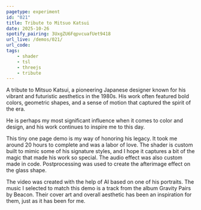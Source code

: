 ```yaml
---
pagetype: experiment
id: "021"
title: Tribute to Mitsuo Katsui
date: 2025-10-26
spotify_pairing: 3UxgZU6FqpvcuafUet9418
url_live: /demos/021/
url_code: 
tags: 
    - shader
    - tsl
    - threejs
    - tribute
---
```

A tribute to Mitsuo Katsui, a pioneering Japanese designer known for his vibrant and futuristic aesthetics in the 1980s. His work often featured bold colors, geometric shapes, and a sense of motion that captured the spirit of the era.

He is perhaps my most significant influence when it comes to color and design, and his work continues to inspire me to this day.

This tiny one page demo is my way of honoring his legacy. It took me around 20 hours to complete and was a labor of love. The shader is custom built to mimic some of his signature styles, and I hope it captures a bit of the magic that made his work so special. The audio effect was also custom made in code. Postprocessing was used to create the afterimage effect on the glass shape.

The video was created with the help of AI based on one of his portraits. The music I selected to match this demo is a track from the album Gravity Pairs by Beacon. Their cover art and overall aesthetic has been an inspiration for them, just as it has been for me.